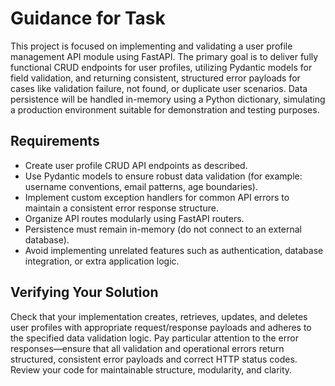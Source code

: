 # Guidance for Task

This project is focused on implementing and validating a user profile management API module using FastAPI. The primary goal is to deliver fully functional CRUD endpoints for user profiles, utilizing Pydantic models for field validation, and returning consistent, structured error payloads for cases like validation failure, not found, or duplicate user scenarios. Data persistence will be handled in-memory using a Python dictionary, simulating a production environment suitable for demonstration and testing purposes.

## Requirements
- Create user profile CRUD API endpoints as described.
- Use Pydantic models to ensure robust data validation (for example: username conventions, email patterns, age boundaries).
- Implement custom exception handlers for common API errors to maintain a consistent error response structure.
- Organize API routes modularly using FastAPI routers.
- Persistence must remain in-memory (do not connect to an external database).
- Avoid implementing unrelated features such as authentication, database integration, or extra application logic.

## Verifying Your Solution
Check that your implementation creates, retrieves, updates, and deletes user profiles with appropriate request/response payloads and adheres to the specified data validation logic. Pay particular attention to the error responses—ensure that all validation and operational errors return structured, consistent error payloads and correct HTTP status codes. Review your code for maintainable structure, modularity, and clarity.
